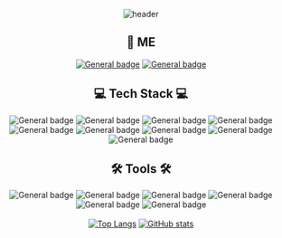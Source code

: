 <div align=center>

![header](https://capsule-render.vercel.app/api?type=waving&color=gradient&animation=fadeIn&height=300&section=header&text=Hyewon's%20GitHub&fontSize=80)
  
## 🎈 ME
<a href="https://www.instagram.com/hylszs/">![General badge](https://img.shields.io/badge/Instagram-E4405F?style=for-the-badge&logo=instagram&logoColor=white)</a>
<a href="mailto:w2106@e-mirim.hs.kr">![General badge](https://img.shields.io/badge/Mail-EA4335?style=for-the-badge&logo=gmail&logoColor=white)</a>
  
## 💻 Tech Stack 💻
![General badge](https://img.shields.io/badge/HTML5-E34F26?style=for-the-badge&logo=html5&logoColor=white)
![General badge](https://img.shields.io/badge/CSS3-1572B6?style=for-the-badge&logo=css3&logoColor=white)
![General badge](https://img.shields.io/badge/JavaScript-F7DF1E?style=for-the-badge&logo=javascript&logoColor=black)
![General badge](https://img.shields.io/badge/React-61DAFB?style=for-the-badge&logo=react&logoColor=black)<br>
![General badge](https://img.shields.io/badge/Node-8BC500?style=for-the-badge&logo=node.js&logoColor=black)
![General badge](https://img.shields.io/badge/Spring-6EB33F?style=for-the-badge&logo=spring&logoColor=black)
![General badge](https://img.shields.io/badge/Java-1E8CBE?style=for-the-badge&logo=java&logoColor=white)
![General badge](https://img.shields.io/badge/C-A8B9CC?style=for-the-badge&logo=C&logoColor=white)
![General badge](https://img.shields.io/badge/Python-3776AB?style=for-the-badge&logo=python&logoColor=white)

## 🛠 Tools 🛠
![General badge](https://img.shields.io/badge/intellij-000000?style=for-the-badge&logo=IntelliJ-idea&logoColor=white)
![General badge](https://img.shields.io/badge/vscode-007ACC?style=for-the-badge&logo=visual-studio-code&logoColor=white)
![General badge](https://img.shields.io/badge/visualstudio-5C2D91?style=for-the-badge&logo=visual-studio&logoColor=white)
![General badge](https://img.shields.io/badge/eclipse-2C2255?style=for-the-badge&logo=Eclipse-ide&logoColor=white)<br>
![General badge](https://img.shields.io/badge/sublimetext-FF9800?style=for-the-badge&logo=sublime-text&logoColor=white)
![General badge](https://img.shields.io/badge/androidstudio-3DDC84?style=for-the-badge&logo=android-studio&logoColor=white)
<br /><br />
[![Top Langs](https://github-readme-stats.vercel.app/api/top-langs/?username=hyewwonn&exclude_repo=github-readme-stats,hyewwonn.github.io)](https://github.com/hyewwonn/github-readme-stats)
[![GitHub stats](https://github-readme-stats.vercel.app/api?username=hyewwonn)](https://github.com/hyewwonn/github-readme-stats)
